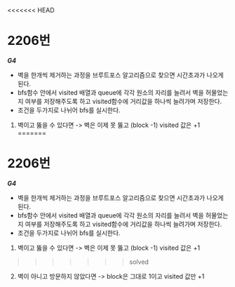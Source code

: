 <<<<<<< HEAD
# 2206번
***G4***
- 벽을 한개씩 제거하는 과정을 브루트포스 알고리즘으로 찾으면 시간초과가 나오게 된다.
- bfs함수 안에서 visited 배열과 queue에 각각 원소의 자리를 늘려서 벽을 허물었는지 여부를 저장해주도록 하고 visited함수에 거리값을 하나씩 늘려가며 저장한다.
- 조건을 두가지로 나뉘어 bfs를 실시한다.
1. 벽이고 뚫을 수 있다면 -> 벽은 이제 못 뚫고 (block -1) visited 값은 +1
=======
# 2206번
***G4***
- 벽을 한개씩 제거하는 과정을 브루트포스 알고리즘으로 찾으면 시간초과가 나오게 된다.
- bfs함수 안에서 visited 배열과 queue에 각각 원소의 자리를 늘려서 벽을 허물었는지 여부를 저장해주도록 하고 visited함수에 거리값을 하나씩 늘려가며 저장한다.
- 조건을 두가지로 나뉘어 bfs를 실시한다.
1. 벽이고 뚫을 수 있다면 -> 벽은 이제 못 뚫고 (block -1) visited 값은 +1
>>>>>>> solved
2. 벽이 아니고 방문하지 않았다면 -> block은 그대로 1이고 visited 값만 +1